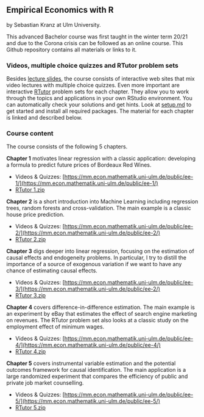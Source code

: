 ## Empirical Economics with R

by Sebastian Kranz at Ulm University.

This advanced Bachelor course was first taught in the winter term 20/21 and due to the Corona crisis can be followed as an online course. This Github repository contains all materials or links to it.

### Videos, multiple choice quizzes and RTutor problem sets

Besides [lecture slides](https://github.com/skranz/empecon/tree/main/slides/pdf_handout), the course consists of interactive web sites that mix video lectures with multiple choice quizzes. Even more important are interactive [RTutor](https://skranz.github.io/RTutor/) problem sets for each chapter. They allow you to work through the topics and applications in your own RStudio environment. You can automatically check your solutions and get hints. Look at [setup.md](https://github.com/skranz/empecon/blob/main/setup/setup.md) to get started and install all required packages. The material for each chapter is linked and described below. 

### Course content

The course consists of the following 5 chapters.

**Chapter 1** motivates linear regression with a classic application: developing a formula to predict future prices of Bordeaux Red Wines.

  - Videos & Quizzes: [https://mm.econ.mathematik.uni-ulm.de/public/ee-1/](https://mm.econ.mathematik.uni-ulm.de/public/ee-1/)
  - [RTutor 1.zip](https://github.com/skranz/empecon/raw/main/rtutor_zip/RTutor%201.zip)


**Chapter 2** is a short introduction into Machine Learning including regression trees, random forests and cross-validation. The main example is a classic house price prediction.

  - Videos & Quizzes: [https://mm.econ.mathematik.uni-ulm.de/public/ee-2/](https://mm.econ.mathematik.uni-ulm.de/public/ee-2/)
  - [RTutor 2.zip](https://github.com/skranz/empecon/raw/main/rtutor_zip/RTutor%202.zip)  
  
**Chapter 3** digs deeper into linear regression, focusing on the estimation of causal effects and endogeneity problems. In particular, I try to distill the importance of a source of exogenous variation if we want to have any chance of estimating causal effects.

  - Videos & Quizzes: [https://mm.econ.mathematik.uni-ulm.de/public/ee-3/](https://mm.econ.mathematik.uni-ulm.de/public/ee-2/)
  - [RTutor 3.zip](https://github.com/skranz/empecon/raw/main/rtutor_zip/RTutor%203.zip)  

**Chapter 4** covers difference-in-difference estimation. The main example is an experiment by eBay that estimates the effect of search engine marketing on revenues. The RTutor problem set also looks at a classic study on the employment effect of minimum wages. 

  - Videos & Quizzes: [https://mm.econ.mathematik.uni-ulm.de/public/ee-4/](https://mm.econ.mathematik.uni-ulm.de/public/ee-4/)
  - [RTutor 4.zip](https://github.com/skranz/empecon/raw/main/rtutor_zip/RTutor%204.zip)  
  

**Chapter 5** covers instrumental variable estimation and the potential outcomes framework for causal identification. The main application is a large randomized experiment that compares the efficiency of public and private job market counselling.

  - Videos & Quizzes: [https://mm.econ.mathematik.uni-ulm.de/public/ee-5/](https://mm.econ.mathematik.uni-ulm.de/public/ee-5/)
  - [RTutor 5.zip](https://github.com/skranz/empecon/raw/main/rtutor_zip/RTutor%205.zip)  
  

